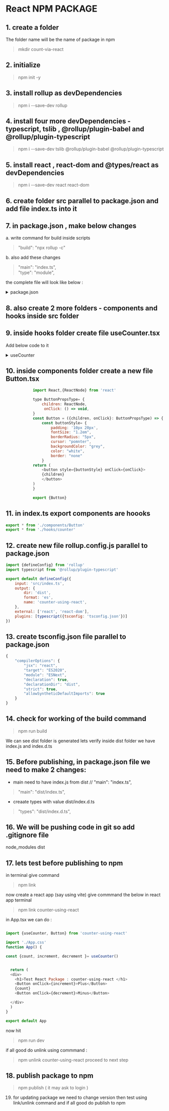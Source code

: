 # React NPM PACKAGE

## 1. create a folder
The folder name will be the name of package in npm 
> mkdir count-via-react

## 2. initialize
>npm init -y   

## 3. install rollup as devDependencies
> npm i --save-dev rollup

## 4. install four more devDependencies - **typescript**, **tslib** ,  **@rollup/plugin-babel** and **@rollup/plugin-typescript**
> npm i --save-dev tslib @rollup/plugin-babel @rollup/plugin-typescript

## 5. install **react** , **react-dom** and **@types/react** as devDependencies
>npm i --save-dev react react-dom

## 6. create folder **src** parallel to package.json and add file **index.ts** into it

## 7. in package.json , make below changes   

a. write command for build inside scripts   
> "build": "npx rollup -c"

b. also add these changes
> "main": "index.ts",   
> "type": "module",   

the complete file will look like below :   

<details>
    <summary>package.json </summary>
    <p>
        

```javascript

{
  "name": "counter-using-react",
  "version": "1.0.0",
  "main": "index.ts",
  "type": "module",
  "scripts": {
    "build": "npx rollup -c"
  },
  "keywords": [],
  "author": "",
  "license": "ISC",
  "description": "",
  "devDependencies": {
    "@rollup/plugin-babel": "^6.0.4",
    "@rollup/plugin-typescript": "^12.1.2",
    "@types/react": "^19.0.12",
    "react": "^19.0.0",
    "react-dom": "^19.0.0",
    "rollup": "^4.36.0",
    "tslib": "^2.8.1",
    "typescript": "^5.8.2"
  }
}

```

 </p>
</details>

## 8. also create 2 more folders - **components** and **hooks** inside src folder

## 9. inside hooks folder create file **useCounter.tsx**

Add below code to it 
    
   <details>
      <summary>useCounter</summary>
        <p>

```javascript

                import {useState} from 'react'

                const useCounter = () => {
                    const[count, setCount]= useState(0)

                    const increment = () => {
                        setCount(count +1)
                    }

                    const decrement = () => {
                        setCount(count - 1)
                    }

                return {count, increment, decrement}
                }

                export  {useCounter}
```

</p>
            
   </details>


## 10. inside components folder create a new file Button.tsx 

```javascript
            import React,{ReactNode} from 'react'

            type ButtonPropsType= {
                children: ReactNode,
                 onClick: () => void,
            }
            const Button = ({children, onClick}: ButtonPropsType) => {
                const buttonStyle= {
                    padding: '10px 20px',
                    fontSize: "1.2em",
                    borderRadius: "5px",
                    cursor: "pomnter",
                    backgroundColor: "grey",
                    color: "white",
                    border: "none"
                }
            return (
                <button style={buttonStyle} onClick={onClick}>
                {children}
                </button>
            )
            }

            export {Button}

```

## 11. in index.ts export components are hoooks

```javascript
export * from './components/Button'
export * from './hooks/counter'
```

## 12. create new file **rollup.config.js** parallel to package.json

```javascript
import {defineConfig} from 'rollup'
import typescript from '@rollup/plugin-typescript'

export default defineConfig({
    input: 'src/index.ts',
    output: {
        dir: 'dist',
        format: 'es',
        name: 'counter-using-react',
    },
    external: ['react', 'react-dom'],
    plugins: [typescript({tsconfig: 'tsconfig.json'})]
})
```

## 13. create tsconfig.json file parallel to package.json
```javascript
{
    "compilerOptions": {
        "jsx": "react",
        "target": "ES2020",
        "module": "ESNext",
        "declaration": true,
        "declarationDir": "dist",
        "strict": true,
        "allowSyntheticDefaultImports": true
    }
}

```

## 14. check for working of the  build command
> npm run build

We can see dist folder is generated
lets verify inside dist folder we have index.js and index.d.ts

## 15. Before publishing, in package.json file we need to make 2 changes:   

- main need to have index.js from dist
  // "main": "index.ts",
> "main": "dist/index.ts",

- creaate types with value dist/index.d.ts
> "types": "dist/index.d.ts",

## 16. We will be pushing code in git so add .gitignore file
node_modules
dist

## 17. lets test before publishing to npm   

in terminal give command   
> npm link 

now create a react app (say using vite)
give commmand the below in react app terminal   
> npm link counter-using-react

in App.tsx we can do :

```javascript

import {useCounter, Button} from 'counter-using-react'

import './App.css'
function App() {

const {count, increment, decrement }= useCounter()


  return (
  <div>
    <h1>Test React Package : counter-using-react </h1>
    <Button onClick={increment}>Plus</Button>
    {count}
    <Button onClick={decrement}>Minus</Button>

  </div>
  )
}

export default App

```

now hit    
> npm run dev

if all good 
do unlink using commmand :   
> npm unlink counter-using-react
proceed to next step

## 18. publish package to npm

> npm publish
( it may ask to login )


19. for updating package we need to change version then test using link/unlink command and if all good do publish to npm

